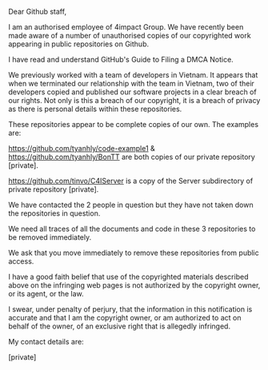 Dear Github staff,

I am an authorised employee of 4impact Group. We have recently been made
aware of a number of unauthorised copies of our copyrighted work appearing
in public repositories on Github.

I have read and understand GitHub's Guide to Filing a DMCA Notice.

We previously worked with a team of developers in Vietnam. It appears that
when we terminated our relationship with the team in Vietnam, two of their
developers copied and published our software projects in a clear breach of
our rights. Not only is this a breach of our copyright, it is a breach of
privacy as there is personal details within these repositories.

These repositories appear to be complete copies of our own. The examples
are:

https://github.com/tyanhly/code-example1 &
https://github.com/tyanhly/BonTT are both copies of our private repository
[private].

https://github.com/tinvo/C4IServer is a copy of the Server subdirectory of
private repository [private].

We have contacted the 2 people in question but they have not taken down
the repositories in question.

We need all traces of all the documents and code in these 3 repositories
to be removed immediately.

We ask that you move immediately to remove these repositories from public
access.

I have a good faith belief that use of the copyrighted materials described
above on the infringing web pages is not authorized by the copyright
owner, or its agent, or the law.

I swear, under penalty of perjury, that the information in this
notification is accurate and that I am the copyright owner, or am
authorized to act on behalf of the owner, of an exclusive right that is
allegedly infringed.

My contact details are:

[private]
